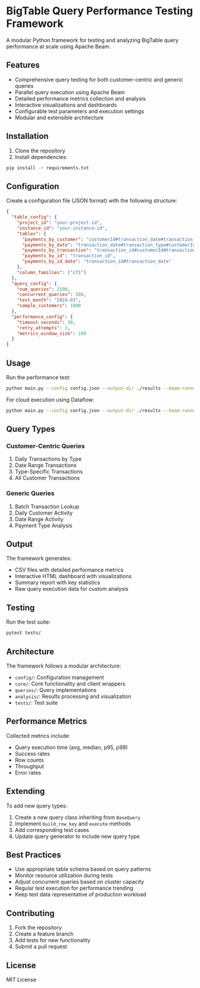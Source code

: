 # BigTable Query Performance Testing Framework

A modular Python framework for testing and analyzing BigTable query performance at scale using Apache Beam.

## Features

- Comprehensive query testing for both customer-centric and generic queries
- Parallel query execution using Apache Beam
- Detailed performance metrics collection and analysis
- Interactive visualizations and dashboards
- Configurable test parameters and execution settings
- Modular and extensible architecture

## Installation

1. Clone the repository
2. Install dependencies:
```bash
pip install -r requirements.txt
```

## Configuration

Create a configuration file (JSON format) with the following structure:

```json
{
  "table_config": {
    "project_id": "your-project-id",
    "instance_id": "your-instance-id",
    "tables": {
      "payments_by_customer": "customerId#transaction_date#transaction_type",
      "payments_by_date": "transaction_date#transaction_type#customerId",
      "payments_by_transaction": "transaction_id#customerId#transaction_date",
      "payments_by_id": "transaction_id",
      "payments_by_id_date": "transaction_id#transaction_date"
    },
    "column_families": ["cf1"]
  },
  "query_config": {
    "num_queries": 2500,
    "concurrent_queries": 500,
    "test_month": "2024-03",
    "sample_customers": 1000
  },
  "performance_config": {
    "timeout_seconds": 30,
    "retry_attempts": 3,
    "metrics_window_size": 100
  }
}
```

## Usage

Run the performance test:

```bash
python main.py --config config.json --output-dir ./results --beam-runner DirectRunner
```

For cloud execution using Dataflow:

```bash
python main.py --config config.json --output-dir ./results --beam-runner DataflowRunner
```

## Query Types

### Customer-Centric Queries
1. Daily Transactions by Type
2. Date Range Transactions
3. Type-Specific Transactions
4. All Customer Transactions

### Generic Queries
1. Batch Transaction Lookup
2. Daily Customer Activity
3. Date Range Activity
4. Payment Type Analysis

## Output

The framework generates:
- CSV files with detailed performance metrics
- Interactive HTML dashboard with visualizations
- Summary report with key statistics
- Raw query execution data for custom analysis

## Testing

Run the test suite:

```bash
pytest tests/
```

## Architecture

The framework follows a modular architecture:

- `config/`: Configuration management
- `core/`: Core functionality and client wrappers
- `queries/`: Query implementations
- `analysis/`: Results processing and visualization
- `tests/`: Test suite

## Performance Metrics

Collected metrics include:
- Query execution time (avg, median, p95, p99)
- Success rates
- Row counts
- Throughput
- Error rates

## Extending

To add new query types:
1. Create a new query class inheriting from `BaseQuery`
2. Implement `build_row_key` and `execute` methods
3. Add corresponding test cases
4. Update query generator to include new query type

## Best Practices

- Use appropriate table schema based on query patterns
- Monitor resource utilization during tests
- Adjust concurrent queries based on cluster capacity
- Regular test execution for performance trending
- Keep test data representative of production workload

## Contributing

1. Fork the repository
2. Create a feature branch
3. Add tests for new functionality
4. Submit a pull request

## License

MIT License